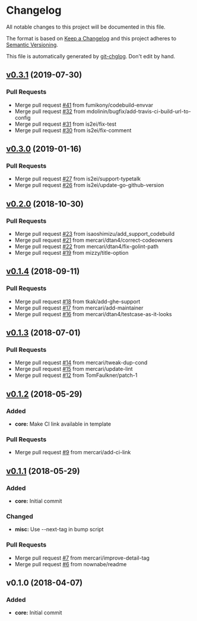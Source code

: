 # Changelog

All notable changes to this project will be documented in this file.

The format is based on [Keep a Changelog](http://keepachangelog.com/en/1.0.0/)
and this project adheres to [Semantic Versioning](http://semver.org/spec/v2.0.0.html).

This file is automatically generated by [git-chglog](https://github.com/git-chglog/git-chglog). Don't edit by hand.


<a name="v0.3.1"></a>
## [v0.3.1](https://github.com/mercari/tfnotify/compare/v0.3.0...v0.3.1) (2019-07-30)

### Pull Requests

* Merge pull request [#41](https://github.com/mercari/tfnotify/issues/41) from fumikony/codebuild-envvar
* Merge pull request [#32](https://github.com/mercari/tfnotify/issues/32) from mdolinin/bugfix/add-travis-ci-build-url-to-config
* Merge pull request [#31](https://github.com/mercari/tfnotify/issues/31) from is2ei/fix-test
* Merge pull request [#30](https://github.com/mercari/tfnotify/issues/30) from is2ei/fix-comment


<a name="v0.3.0"></a>
## [v0.3.0](https://github.com/mercari/tfnotify/compare/v0.2.0...v0.3.0) (2019-01-16)

### Pull Requests

* Merge pull request [#27](https://github.com/mercari/tfnotify/issues/27) from is2ei/support-typetalk
* Merge pull request [#26](https://github.com/mercari/tfnotify/issues/26) from is2ei/update-go-github-version


<a name="v0.2.0"></a>
## [v0.2.0](https://github.com/mercari/tfnotify/compare/v0.1.4...v0.2.0) (2018-10-30)

### Pull Requests

* Merge pull request [#23](https://github.com/mercari/tfnotify/issues/23) from isaoshimizu/add_support_codebuild
* Merge pull request [#21](https://github.com/mercari/tfnotify/issues/21) from mercari/dtan4/correct-codeowners
* Merge pull request [#22](https://github.com/mercari/tfnotify/issues/22) from mercari/dtan4/fix-golint-path
* Merge pull request [#19](https://github.com/mercari/tfnotify/issues/19) from mizzy/title-option


<a name="v0.1.4"></a>
## [v0.1.4](https://github.com/mercari/tfnotify/compare/v0.1.3...v0.1.4) (2018-09-11)

### Pull Requests

* Merge pull request [#18](https://github.com/mercari/tfnotify/issues/18) from tkak/add-ghe-support
* Merge pull request [#17](https://github.com/mercari/tfnotify/issues/17) from mercari/add-maintainer
* Merge pull request [#16](https://github.com/mercari/tfnotify/issues/16) from mercari/dtan4/testcase-as-it-looks


<a name="v0.1.3"></a>
## [v0.1.3](https://github.com/mercari/tfnotify/compare/v0.1.2...v0.1.3) (2018-07-01)

### Pull Requests

* Merge pull request [#14](https://github.com/mercari/tfnotify/issues/14) from mercari/tweak-dup-cond
* Merge pull request [#15](https://github.com/mercari/tfnotify/issues/15) from mercari/update-lint
* Merge pull request [#12](https://github.com/mercari/tfnotify/issues/12) from TomFaulkner/patch-1


<a name="v0.1.2"></a>
## [v0.1.2](https://github.com/mercari/tfnotify/compare/v0.1.1...v0.1.2) (2018-05-29)

### Added

* **core:** Make CI link available in template

### Pull Requests

* Merge pull request [#9](https://github.com/mercari/tfnotify/issues/9) from mercari/add-ci-link


<a name="v0.1.1"></a>
## [v0.1.1](https://github.com/mercari/tfnotify/compare/v0.1.0...v0.1.1) (2018-05-29)

### Added

* **core:** Initial commit

### Changed

* **misc:** Use --next-tag in bump script

### Pull Requests

* Merge pull request [#7](https://github.com/mercari/tfnotify/issues/7) from mercari/improve-detail-tag
* Merge pull request [#6](https://github.com/mercari/tfnotify/issues/6) from nownabe/readme


<a name="v0.1.0"></a>
## v0.1.0 (2018-04-07)

### Added

* **core:** Initial commit


